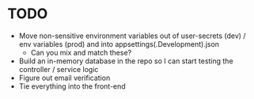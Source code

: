 # TODO
- Move non-sensitive environment variables out of user-secrets (dev) / env variables (prod) and into appsettings(.Development).json
  - Can you mix and match these?
- Build an in-memory database in the repo so I can start testing the controller / service logic
- Figure out email verification
- Tie everything into the front-end
